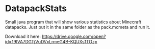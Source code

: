 # DatapackStats
Small java program that will show various statistics about Minecraft datapacks. Just put it in the same folder as the pack.mcmeta and run it.

Download it here: https://drive.google.com/open?id=19IVA7DGTjVuDVxLrmeG4B-KQUXs1TOzp
